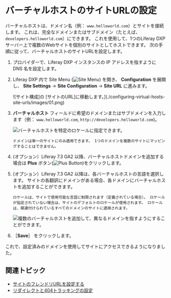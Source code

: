 # バーチャルホストのサイトURLの設定

バーチャルホストは、ドメイン名（例： `www.helloworld.com`）とサイトを接続します。 これは、完全なドメインまたはサブドメイン（たとえば、`developers.helloworld.com`）にできます。 これを使用して、1つのLiferay DXPサーバー上で複数のWebサイトを個別のサイトとしてホストできます。 次の手順に従って、バーチャルホストのサイトURLを設定します。

1. プロバイダーで、Liferay DXP インスタンスの IP アドレスを指すように DNS 名を設定します。 <!-- I think we can take this .5 step further by either linking to a often cited resource on how on a common domain name provider, a user would update the DNS name to point to a particular IP address. -->

1. Liferay DXP 内で Site Menu (![Site Menu](../../../images/icon-product-menu.png)) を開き、 **Configuration** を展開し、 **Site Settings** &rarr; **Site Configuration** &rarr; **Site URL** に進みます。

   ![サイト構成]の [サイトのURL]に移動します。](./configuring-virtual-hosts-site-urls/images/01.png)

1. **バーチャルホスト** フィールドに希望のドメインまたはサブドメインを入力します（例： `www.helloworld.com`, `http://developers.helloworld.com`)。

   ![バーチャルホストを特定のロケールに指定できます。](./configuring-virtual-hosts-site-urls/images/02.png)

   ```{important}
   ドメインは単一のサイトにのみ適用できます。 1つのドメインを複数のサイトにマッピングすることはできません。
   ```

1. (オプション）Liferay 7.3 GA2 以降、バーチャルホストドメインを追加する場合は **Plus** ボタン(![Plus Button](../../../images/icon-plus.png))をクリックします。

1. (オプション）Liferay 7.3 GA2 以降は、各バーチャルホストの言語を選択します。 サイトの各翻訳にドメインがある場合、各ドメインにバーチャルホストを追加することができます。

   ```{note}
   ロケールは、サイトで使用可能な言語に制限されます（定義されている場合）。 ロケールが指定されていない場合は、サイトのデフォルトのロケールが使用されます。 ロケールは、関連付けられているすべてのドメインのサイトに適用されます。
   ```

   ![複数のバーチャルホストを追加して、異なるドメインを指すようにすることができます。](./configuring-virtual-hosts-site-urls/images/03.png)

1. ［**Save**］ をクリックします。

これで、設定済みのドメインを使用してサイトにアクセスできるようになりました。

## 関連トピック

* [サイトのフレンドリURLを設定する](./configuring-your-sites-friendly-url.md)
* [リダイレクトと404トラッキングの設定](./setting-up-redirects-and-404-tracking.md)
